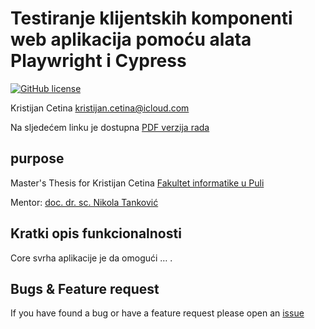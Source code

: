 # Testiranje klijentskih komponenti web aplikacija pomoću alata Playwright i Cypress

[![GitHub license](https://img.shields.io/github/license/srggrs/assign-one-project-github-action.svg)][license]

[license]: https://github.com/KristijanCetina/payingCustomer/blob/main/LICENSE

Kristijan Cetina <kristijan.cetina@icloud.com>

Na sljedećem linku je dostupna [PDF verzija rada](https://github.com/KristijanCetina/jsTesting/blob/master/report/DiplomskiRad-KristijanCetina.pdf)

## purpose

Master's Thesis for Kristijan Cetina
[Fakultet informatike u Puli](https://fipu.unipu.hr/)

Mentor: [doc. dr. sc. Nikola Tanković](https://ntankovic.unipu.hr/)

## Kratki opis funkcionalnosti

Core svrha aplikacije je da omogući … .

## Bugs & Feature request

If you have found a bug or have a feature request please open an [issue](https://github.com/KristijanCetina/jsTesting/issues)
